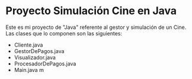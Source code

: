 # Proyecto Simulación Cine en Java

Este es mi proyecto de "Java" referente al gestor y simulación de un Cine.
Las clases que lo componen son las siguientes:

- Cliente.java
- GestorDePagos.java
- Visualizador.java
- ProcesadorDePagos.java
- Main.java
m
